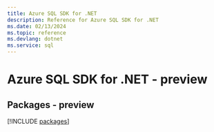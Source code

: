 ```yaml
---
title: Azure SQL SDK for .NET
description: Reference for Azure SQL SDK for .NET
ms.date: 02/13/2024
ms.topic: reference
ms.devlang: dotnet
ms.service: sql
---
```

# Azure SQL SDK for .NET - preview
## Packages - preview
[!INCLUDE [packages](sql-index.md)]